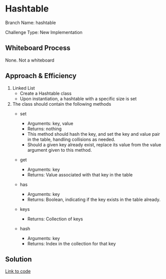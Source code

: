 
# Hashtable

Branch Name: hashtable

Challenge Type: New Implementation

## Whiteboard Process

<!-- Embedded whiteboard image -->
None. Not a whiteboard

## Approach & Efficiency

1. Linked List
    - Create a Hashtable class
    - Upon instantiation, a hashtable with a specific size is set
2. The class should contain the following methods
    - set
        - Arguments: key, value
        - Returns: nothing
        - This method should hash the key, and set the key and value pair in the table, handling collisions as needed.
        - Should a given key already exist, replace its value from the value argument given to this method.
    - get
        - Arguments: key
        - Returns: Value associated with that key in the table

    - has
        - Arguments: key
        - Returns: Boolean, indicating if the key exists in the table already.
    - keys
        - Returns: Collection of keys
    - hash
        - Arguments: key
        - Returns: Index in the collection for that key

## Solution


[Link to code](../../data_structures/hashtable.py)
